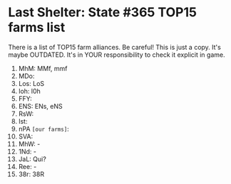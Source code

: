 # Last Shelter: State #365 TOP15 farms list

There is a list of TOP15 farm alliances. Be careful! This is just a copy. It's maybe OUTDATED. It's in YOUR responsibility to check it explicit in game.

1. MhM: MMf, mmf
2. MDo:
3. Los: LoS
4. loh: l0h
5. FFY:
6. ENS: ENs, eNS
7. RsW:
8. lst:
9. nPA ```[our farms]```:
10. SVA:
11. MhW: -
12. 1Nd: -
13. JaL: Qui?
14. Ree: -
15. 38r: 38R
